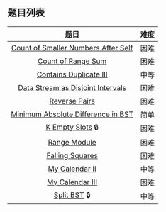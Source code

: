 ## 题目列表  
| 题目 | 难度 |  
|:---:|:---:|  
| [Count of Smaller Numbers After Self](Count%20of%20Smaller%20Numbers%20After%20Self/question.md) | 困难 |   
| [Count of Range Sum](Count%20of%20Range%20Sum/question.md) | 困难 |   
| [Contains Duplicate III](Contains%20Duplicate%20III/question.md) | 中等 |   
| [Data Stream as Disjoint Intervals](Data%20Stream%20as%20Disjoint%20Intervals/question.md) | 困难 |   
| [Reverse Pairs](Reverse%20Pairs/question.md) | 困难 |   
| [Minimum Absolute Difference in BST](Minimum%20Absolute%20Difference%20in%20BST/question.md) | 简单 |   
| [K Empty Slots](K%20Empty%20Slots/question.md) :lock: | 困难 |   
| [Range Module](Range%20Module/question.md) | 困难 |   
| [Falling Squares](Falling%20Squares/question.md) | 困难 |   
| [My Calendar II](My%20Calendar%20II/question.md) | 中等 |   
| [My Calendar III](My%20Calendar%20III/question.md) | 困难 |   
| [Split BST](Split%20BST/question.md) :lock: | 中等 |   
